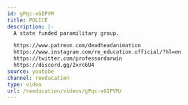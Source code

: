 ```yaml
---
id: gPqc-xGIPVM
title: POLICE
description: |-
  A state funded paramilitary group.

  https://www.patreon.com/deadheadanimation
  https://www.instagram.com/re_education.official/?hl=en
  https://twitter.com/professordarwin
  https://discord.gg/2xrc6U4
source: youtube
channel: reeducation
type: video
url: /reeducation/videos/gPqc-xGIPVM/
---
```

